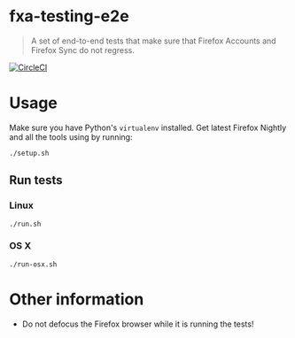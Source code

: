 # fxa-testing-e2e

> A set of end-to-end tests that make sure that Firefox Accounts and Firefox Sync do not regress.

[![CircleCI](https://circleci.com/gh/vladikoff/fxa-testing-e2e/tree/master.svg?style=svg)](https://circleci.com/gh/vladikoff/fxa-testing-e2e/tree/master)

# Usage

Make sure you have Python's `virtualenv` installed.
Get latest Firefox Nightly and all the tools using by running:

```
./setup.sh
```

## Run tests

### Linux
```
./run.sh
```

### OS X 
```
./run-osx.sh
```

# Other information

* Do not defocus the Firefox browser while it is running the tests!
